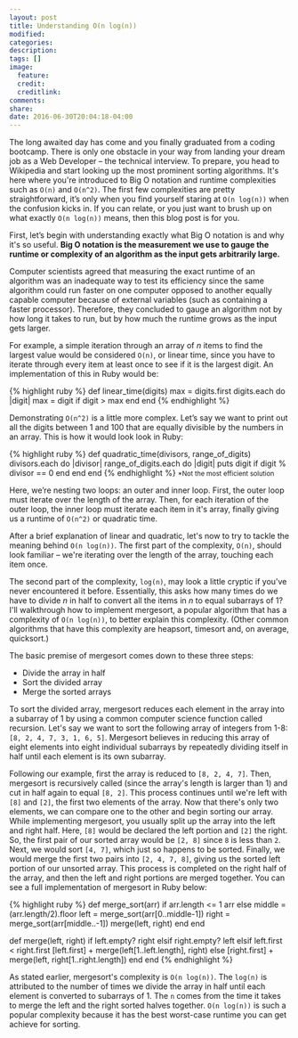 ```yaml
---
layout: post
title: Understanding O(n log(n))
modified:
categories:
description:
tags: []
image:
  feature:
  credit:
  creditlink:
comments:
share:
date: 2016-06-30T20:04:18-04:00
---
```


The long awaited day has come and you finally graduated from a coding bootcamp. There is only one obstacle in your way from landing your dream job as a Web Developer – the technical interview. To prepare, you head to Wikipedia and start looking up the most prominent sorting algorithms. It's here where you're introduced to Big O notation and runtime complexities such as `O(n)` and `O(n^2)`. The first few complexities are pretty straightforward, it’s only when you find yourself staring at `O(n log(n))` when the confusion kicks in. If you can relate, or you just want to brush up on what exactly `O(n log(n))` means, then this blog post is for you.

First, let’s begin with understanding exactly what Big O notation is and why it's so useful. <strong>Big O notation is the measurement we use to gauge the runtime or complexity of an algorithm as the input gets arbitrarily large.</strong>

Computer scientists agreed that measuring the exact runtime of an algorithm was an inadequate way to test its efficiency since the same algorithm could run faster on one computer opposed to another equally capable computer because of external variables (such as containing a faster processor). Therefore, they concluded to gauge an algorithm not by how long it takes to run, but by how much the runtime grows as the input gets larger.

For example, a simple iteration through an array of <i>n</i> items to find the largest value would be considered `O(n)`, or linear time, since you have to iterate through every item at least once to see if it is the largest digit. An implementation of this in Ruby would be:

{% highlight ruby %}
def linear_time(digits)
  max = digits.first
  digits.each do |digit|
    max = digit if digit > max
  end
end
{% endhighlight %}

Demonstrating `O(n^2)` is a little more complex. Let’s say we want to print out all the digits between 1 and 100 that are equally divisible by the numbers in an array. This is how it would look look in Ruby:

{% highlight ruby %}
def quadratic_time(divisors, range_of_digits)
  divisors.each do |divisor|
    range_of_digits.each do |digit|
      puts digit if digit % divisor == 0
    end
  end
end
{% endhighlight %}
<small>\*Not the most efficient solution</small>

Here, we’re nesting two loops: an outer and inner loop. First, the outer loop must iterate over the length of the array. Then, for each iteration of the outer loop, the inner loop must iterate each item in it's array, finally giving us a runtime of `O(n^2)` or quadratic time.

After a brief explanation of linear and quadratic, let's now to try to tackle the meaning behind `O(n log(n))`. The first part of the complexity, `O(n)`, should look familiar – we're iterating over the length of the array, touching each item once.

The second part of the complexity, `log(n)`, may look a little cryptic if you've never encountered it before. Essentially, this asks how many times do we have to divide <i>n</i> in half to convert all the items in <i>n</i> to equal subarrays of 1? I'll walkthrough how to implement mergesort, a popular algorithm that has a complexity of `O(n log(n))`, to better explain this complexity. (Other common algorithms that have this complexity are heapsort, timesort and, on average, quicksort.)

The basic premise of mergesort comes down to these three steps:
<ul>
  <li>Divide the array in half</li>
  <li>Sort the divided array</li>
  <li>Merge the sorted arrays</li>
</ul>

To sort the divided array, mergesort reduces each element in the array into a subarray of 1 by using a common computer science function called recursion. Let's say we want to sort the following array of integers from 1-8: `[8, 2, 4, 7, 3, 1, 6, 5]`. Mergesort believes in reducing this array of eight elements into eight individual subarrays by repeatedly dividing itself in half until each element is its own subarray.

Following our example, first the array is reduced to `[8, 2, 4, 7]`. Then, mergesort is recursively called (since the array's length is larger than 1) and cut in half again to equal `[8, 2]`. This process continues until we're left with `[8]` and `[2]`, the first two elements of the array. Now that there's only two elements, we can compare one to the other and begin sorting our array. While implementing mergesort, you usually split up the array into the left and right half. Here, `[8]` would be declared the left portion and `[2]` the right. So, the first pair of our sorted array would be `[2, 8]` since `8` is less than `2`. Next, we would sort `[4, 7]`, which just so happens to be sorted. Finally, we would merge the first two pairs into `[2, 4, 7, 8]`, giving us the sorted left portion of our unsorted array. This process is completed on the right half of the array, and then the left and right portions are merged together. You can see a full implementation of mergesort in Ruby below:

{% highlight ruby %}
def merge_sort(arr)
  if arr.length <= 1
    arr
  else
    middle = (arr.length/2).floor
    left = merge_sort(arr[0..middle-1])
    right = merge_sort(arr[middle..-1])
    merge(left, right)
  end
end

def merge(left, right)
  if left.empty?
    right
  elsif right.empty?
    left
  elsif left.first < right.first
    [left.first] + merge(left[1..left.length], right)
  else
    [right.first] + merge(left, right[1..right.length])
  end
end
{% endhighlight %}

As stated earlier, mergesort's complexity is `O(n log(n))`. The `log(n)` is attributed to the number of times we divide the array in half until each element is converted to subarrays of 1. The `n` comes from the time it takes to merge the left and the right sorted halves together. `O(n log(n))` is such a popular complexity because it has the best worst-case runtime you can get achieve for sorting.
